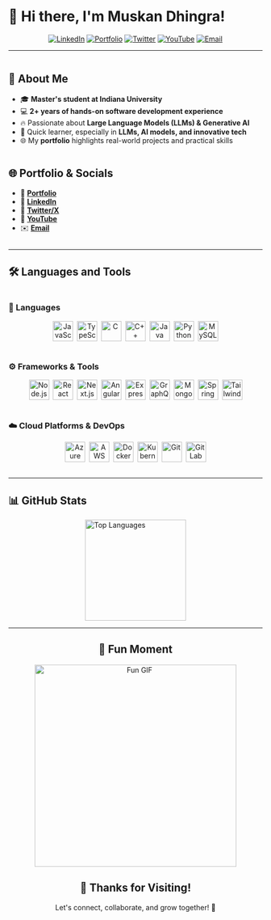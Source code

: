 # 👋 Hi there, I'm Muskan Dhingra!

<div align="center">
  <a href="https://www.linkedin.com/in/muskandhingra/"><img src="https://img.shields.io/badge/LinkedIn-Connect-0077B5?logo=linkedin" alt="LinkedIn"></a>
  <a href="https://portfolio1-eight-pearl.vercel.app/"><img src="https://img.shields.io/badge/Portfolio-Visit-E63946?logo=googlechrome" alt="Portfolio"></a>
  <a href="https://x.com/MuskanD11424981"><img src="https://img.shields.io/badge/Twitter-Follow-1DA1F2?logo=twitter" alt="Twitter"></a>
  <a href="https://www.youtube.com/channel/UCqEXx97n0Z7_dU_qhsfNdAA"><img src="https://img.shields.io/badge/YouTube-Subscribe-FF0000?logo=youtube" alt="YouTube"></a>
  <a href="mailto:dhingramuskan2001@gmail.com"><img src="https://img.shields.io/badge/Email-Contact%20Me-4A90E2?logo=gmail" alt="Email"></a>
</div>

---

<div style="display: flex; flex-wrap: wrap;">
  <div style="flex: 1; min-width: 300px;">
    <h2>🌟 About Me</h2>
    <ul>
      <li>🎓 <b>Master's student at Indiana University</b></li>
      <li>💻 <b>2+ years of hands-on software development experience</b></li>
      <li>🔥 Passionate about <b>Large Language Models (LLMs) & Generative AI</b></li>
      <li>🚀 Quick learner, especially in <b>LLMs, AI models, and innovative tech</b></li>
      <li>🌐 My <b>portfolio</b> highlights real-world projects and practical skills</li>
    </ul>
  </div>
  
  <div style="flex: 1; min-width: 300px;">
    <h2>🌐 Portfolio & Socials</h2>
    <ul>
      <li>💼 <b><a href="https://portfolio1-eight-pearl.vercel.app/">Portfolio</a></b></li>
      <li>🔗 <b><a href="https://www.linkedin.com/in/muskandhingra/">LinkedIn</a></b></li>
      <li>📱 <b><a href="https://x.com/MuskanD11424981">Twitter/X</a></b></li>
      <li>🎥 <b><a href="https://www.youtube.com/channel/UCqEXx97n0Z7_dU_qhsfNdAA">YouTube</a></b></li>
      <li>✉️ <b><a href="mailto:dhingramuskan2001@gmail.com">Email</a></b></li>
    </ul>
  </div>
</div>

---

## 🛠️ Languages and Tools

<div style="display: flex; flex-wrap: wrap;">
  <div style="flex: 1; min-width: 300px;">
    <h3>🎯 Languages</h3>
    <p align="center">
      <img src="https://cdn.jsdelivr.net/gh/devicons/devicon/icons/javascript/javascript-original.svg" alt="JavaScript" width="40" height="40"/>&nbsp;
      <img src="https://cdn.jsdelivr.net/gh/devicons/devicon/icons/typescript/typescript-original.svg" alt="TypeScript" width="40" height="40"/>&nbsp;
      <img src="https://cdn.jsdelivr.net/gh/devicons/devicon/icons/c/c-original.svg" alt="C" width="40" height="40"/>&nbsp;
      <img src="https://cdn.jsdelivr.net/gh/devicons/devicon/icons/cplusplus/cplusplus-original.svg" alt="C++" width="40" height="40"/>&nbsp;
      <img src="https://cdn.jsdelivr.net/gh/devicons/devicon/icons/java/java-original.svg" alt="Java" width="40" height="40"/>&nbsp;
      <img src="https://cdn.jsdelivr.net/gh/devicons/devicon/icons/python/python-original.svg" alt="Python" width="40" height="40"/>&nbsp;
      <img src="https://cdn.jsdelivr.net/gh/devicons/devicon/icons/mysql/mysql-original.svg" alt="MySQL" width="40" height="40"/>
    </p>
  </div>

  <div style="flex: 1; min-width: 300px;">
    <h3>⚙️ Frameworks & Tools</h3>
    <p align="center">
      <img src="https://cdn.jsdelivr.net/gh/devicons/devicon/icons/nodejs/nodejs-original.svg" alt="Node.js" width="40" height="40"/>&nbsp;
      <img src="https://cdn.jsdelivr.net/gh/devicons/devicon/icons/react/react-original.svg" alt="React" width="40" height="40"/>&nbsp;
      <img src="https://cdn.jsdelivr.net/gh/devicons/devicon/icons/nextjs/nextjs-original.svg" alt="Next.js" width="40" height="40"/>&nbsp;
      <img src="https://cdn.jsdelivr.net/gh/devicons/devicon/icons/angularjs/angularjs-original.svg" alt="Angular" width="40" height="40"/>&nbsp;
      <img src="https://cdn.jsdelivr.net/gh/devicons/devicon/icons/express/express-original.svg" alt="Express" width="40" height="40"/>&nbsp;
      <img src="https://cdn.jsdelivr.net/gh/devicons/devicon/icons/graphql/graphql-plain.svg" alt="GraphQL" width="40" height="40"/>&nbsp;
      <img src="https://cdn.jsdelivr.net/gh/devicons/devicon/icons/mongodb/mongodb-original.svg" alt="MongoDB" width="40" height="40"/>&nbsp;
      <img src="https://cdn.jsdelivr.net/gh/devicons/devicon/icons/spring/spring-original.svg" alt="Spring" width="40" height="40"/>&nbsp;
      <img src="https://cdn.jsdelivr.net/gh/devicons/devicon/icons/tailwindcss/tailwindcss-plain.svg" alt="Tailwind CSS" width="40" height="40"/>
    </p>
  </div>
</div>

<div style="display: flex; flex-wrap: wrap;">
  <div style="flex: 1; min-width: 300px;">
    <h3>☁️ Cloud Platforms & DevOps</h3>
    <p align="center">
      <img src="https://cdn.jsdelivr.net/gh/devicons/devicon/icons/azure/azure-original.svg" alt="Azure" width="40" height="40"/>&nbsp;
      <img src="https://cdn.jsdelivr.net/gh/devicons/devicon/icons/amazonwebservices/amazonwebservices-original.svg" alt="AWS" width="40" height="40"/>&nbsp;
      <img src="https://cdn.jsdelivr.net/gh/devicons/devicon/icons/docker/docker-original.svg" alt="Docker" width="40" height="40"/>&nbsp;
      <img src="https://cdn.jsdelivr.net/gh/devicons/devicon/icons/kubernetes/kubernetes-plain.svg" alt="Kubernetes" width="40" height="40"/>&nbsp;
      <img src="https://cdn.jsdelivr.net/gh/devicons/devicon/icons/git/git-original.svg" alt="Git" width="40" height="40"/>&nbsp;
      <img src="https://cdn.jsdelivr.net/gh/devicons/devicon/icons/gitlab/gitlab-original.svg" alt="GitLab" width="40" height="40"/>
    </p>
  </div>
</div>

---

## 📊 GitHub Stats

<div style="display: flex; justify-content: center;">
  <img src="https://github-readme-stats.vercel.app/api/top-langs/?username=muskan888&langs_count=8&layout=compact&theme=dark&hide_border=true" alt="Top Languages" style="height: 200px;"/>
</div>

---

<div align="center">
  <h2>🎉 Fun Moment</h2>
  <img src="https://media.giphy.com/media/h408T6Y5GfmXBKW62l/giphy.gif" alt="Fun GIF" width="400"/>
  
  <h2>🙌 Thanks for Visiting!</h2>
  <p>Let's connect, collaborate, and grow together! 🌱</p>
</div>
